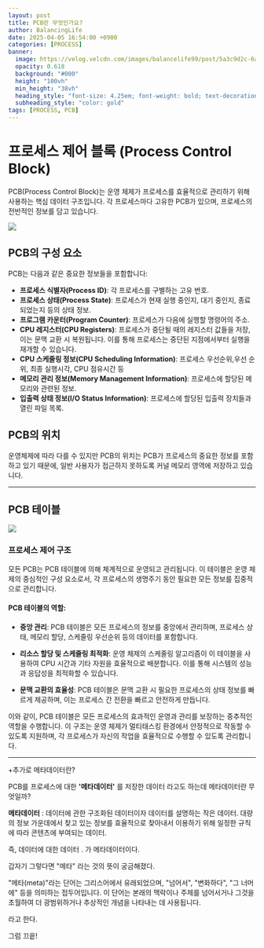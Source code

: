 ```yaml
---
layout: post
title: PCB란 무엇인가요?
author: BalancingLife
date: 2025-04-05 16:54:00 +0900 
categories: [PROCESS]
banner:
  image: https://velog.velcdn.com/images/balancelife99/post/5a3c9d2c-6a1f-4eb0-a242-bec28a577de4/image.png
  opacity: 0.618
  background: "#000"
  height: "100vh"
  min_height: "38vh"
  heading_style: "font-size: 4.25em; font-weight: bold; text-decoration: underline"
  subheading_style: "color: gold"
tags: [PROCESS, PCB]
---
```



# 프로세스 제어 블록 (Process Control Block)

PCB(Process Control Block)는 운영 체제가 프로세스를 효율적으로 관리하기 위해 사용하는 핵심 데이터 구조입니다. 각 프로세스마다 고유한 PCB가 있으며, 프로세스의 전반적인 정보를 담고 있습니다.


![](https://velog.velcdn.com/images/balancelife99/post/5a3c9d2c-6a1f-4eb0-a242-bec28a577de4/image.png)

## PCB의 구성 요소

PCB는 다음과 같은 중요한 정보들을 포함합니다:

- **프로세스 식별자(Process ID)**: 각 프로세스를 구별하는 고유 번호.
- **프로세스 상태(Process State)**: 프로세스가 현재 실행 중인지, 대기 중인지, 종료되었는지 등의 상태 정보.
- **프로그램 카운터(Program Counter)**: 프로세스가 다음에 실행할 명령어의 주소.
- **CPU 레지스터(CPU Registers)**: 프로세스가 중단될 때의 레지스터 값들을 저장, 이는 문맥 교환 시 복원됩니다. 이를 통해 프로세스는 중단된 지점에서부터 실행을 재개할 수 있습니다.
- **CPU 스케줄링 정보(CPU Scheduling Information)**: 프로세스 우선순위,우선 순위, 최종 실행시각, CPU 점유시간 등
- **메모리 관리 정보(Memory Management Information)**: 프로세스에 할당된 메모리와 관련된 정보.
- **입출력 상태 정보(I/O Status Information)**: 프로세스에 할당된 입출력 장치들과 열린 파일 목록.

## PCB의 위치
운영체제에 따라 다를 수 있지만 PCB의 위치는 PCB가 프로세스의 중요한 정보를 포함하고 있기 때문에, 일반 사용자가 접근하지 못하도록 커널 메모리 영역에
 저장하고 있습니다.

---
## PCB 테이블
![](https://velog.velcdn.com/images/balancelife99/post/69dccc12-8726-4e80-971c-65b52ae8d359/image.png)

### 프로세스 제어 구조

모든 PCB는 PCB 테이블에 의해 체계적으로 운영되고 관리됩니다. 이 테이블은 운영 체제의 중심적인 구성 요소로서, 각 프로세스의 생명주기 동안 필요한 모든 정보를 집중적으로 관리합니다.

#### PCB 테이블의 역할:

- **중앙 관리**: PCB 테이블은 모든 프로세스의 정보를 중앙에서 관리하며, 프로세스 상태, 메모리 할당, 스케줄링 우선순위 등의 데이터를 포함합니다.
  
- **리소스 할당 및 스케줄링 최적화**: 운영 체제의 스케줄링 알고리즘이 이 테이블을 사용하여 CPU 시간과 기타 자원을 효율적으로 배분합니다. 이를 통해 시스템의 성능과 응답성을 최적화할 수 있습니다.
  
- **문맥 교환의 효율성**: PCB 테이블은 문맥 교환 시 필요한 프로세스의 상태 정보를 빠르게 제공하며, 이는 프로세스 간 전환을 빠르고 안전하게 만듭니다.

이와 같이, PCB 테이블은 모든 프로세스의 효과적인 운영과 관리를 보장하는 중추적인 역할을 수행합니다. 이 구조는 운영 체제가 멀티태스킹 환경에서 안정적으로 작동할 수 있도록 지원하며, 각 프로세스가 자신의 작업을 효율적으로 수행할 수 있도록 관리합니다.

---
+추가로 메타데이터란?

PCB를 프로세스에 대한 **'메타데이터'** 를 저장한 데이터 라고도 하는데 메타데이터란 무엇일까?

**메타데이터** : 데이터에 관한 구조화된 데이터이자 데이터를 설명하는 작은 데이터.
대량의 정보 가운데에서 찾고 있는 정보를 효율적으로 찾아내서 이용하기 위해 일정한 규칙에 따라 콘텐츠에 부여되는 데이터.

즉, 데이터에 대한 데이터 . 가 메타데이터이다.

갑자기 그렇다면 "메타" 라는 것의 뜻이 궁금해졌다.
> 
"메타(meta)"라는 단어는 그리스어에서 유래되었으며, "넘어서", "변화하다", "그 너머에" 등을 의미하는 접두어입니다. 이 단어는 본래의 맥락이나 주제를 넘어서거나 그것을 초월하여 더 광범위하거나 추상적인 개념을 나타내는 데 사용됩니다.

라고 한다. 

그럼 끄읕!
